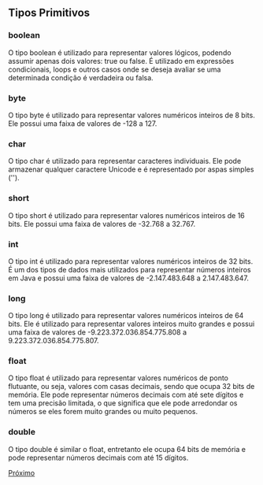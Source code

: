 ## Tipos Primitivos

### **boolean**

O tipo boolean é utilizado para representar valores lógicos, podendo assumir apenas dois valores: true ou false. É utilizado em expressões condicionais, loops e outros casos onde se deseja avaliar se uma determinada condição é verdadeira ou falsa.

### **byte**

O tipo byte é utilizado para representar valores numéricos inteiros de 8 bits. Ele possui uma faixa de valores de -128 a 127.

### **char**

O tipo char é utilizado para representar caracteres individuais. Ele pode armazenar qualquer caractere Unicode e é representado por aspas simples ('').

### **short**

O tipo short é utilizado para representar valores numéricos inteiros de 16 bits. Ele possui uma faixa de valores de -32.768 a 32.767.

### **int**

O tipo int é utilizado para representar valores numéricos inteiros de 32 bits. É um dos tipos de dados mais utilizados para representar números inteiros em Java e possui uma faixa de valores de -2.147.483.648 a 2.147.483.647.

### **long**

O tipo long é utilizado para representar valores numéricos inteiros de 64 bits. Ele é utilizado para representar valores inteiros muito grandes e possui uma faixa de valores de -9.223.372.036.854.775.808 a 9.223.372.036.854.775.807.

### **float**

O tipo float é utilizado para representar valores numéricos de ponto flutuante, ou seja, valores com casas decimais, sendo que ocupa 32 bits de memória. Ele pode representar números decimais com até sete dígitos e tem uma precisão limitada, o que significa que ele pode arredondar os números se eles forem muito grandes ou muito pequenos.

### **double**

O tipo double é similar o float, entretanto ele ocupa 64 bits de memória e pode representar números decimais com até 15 dígitos.

[Próximo](05.Trabalhando-com-textos.md)
